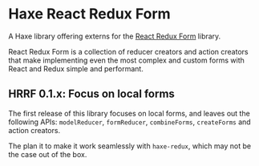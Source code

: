 # Haxe React Redux Form

A Haxe library offering externs for the [React Redux Form](https://github.com/davidkpiano/react-redux-form) library.

React Redux Form is a collection of reducer creators and action creators that make implementing even the most complex and custom forms with React and Redux simple and performant.

## HRRF 0.1.x: Focus on local forms

The first release of this library focuses on local forms, and leaves out the following APIs: `modelReducer`, `formReducer`, `combineForms`, `createForms` and action creators.

The plan it to make it work seamlessly with `haxe-redux`, which may not be the case out of the box.

